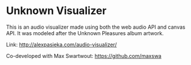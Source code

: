 # Unknown Visualizer

This is an audio visualizer made using both the web audio API and canvas API.
It was modeled after the Unknown Pleasures album artwork.

Link: http://alexpasieka.com/audio-visualizer/

Co-developed with Max Swartwout: https://github.com/maxswa
